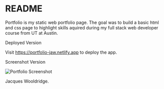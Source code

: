# README

Portfolio is my static web portfolio page. The goal was to build a basic html and css page to highlight skills aquired during my full stack web developer course from UT at Austin.

Deployed Version

Visit https://portfolio-jaw.netlify.app to deploy the app.

Screenshot Version

![Portfolio Screenshot](Bio_image.png "Screenshot") 

Jacques Wooldridge.
